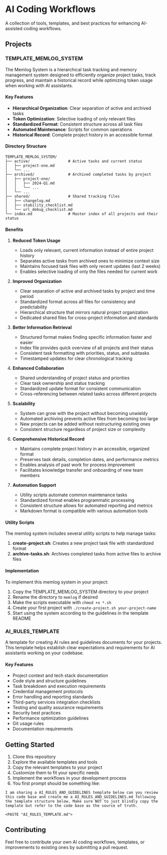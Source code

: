 # AI Coding Workflows

A collection of tools, templates, and best practices for enhancing AI-assisted coding workflows.

## Projects

### TEMPLATE_MEMLOG_SYSTEM

The Memlog System is a hierarchical task tracking and memory management system designed to efficiently organize project tasks, track progress, and maintain a historical record while optimizing token usage when working with AI assistants.

#### Key Features

- **Hierarchical Organization**: Clear separation of active and archived tasks
- **Token Optimization**: Selective loading of only relevant files
- **Standardized Format**: Consistent structure across all task files
- **Automated Maintenance**: Scripts for common operations
- **Historical Record**: Complete project history in an accessible format

#### Directory Structure

```
TEMPLATE_MEMLOG_SYSTEM/
├── active/                 # Active tasks and current status
│   ├── project-one.md
│   └── ...
├── archived/               # Archived completed tasks by project
│   ├── project-one/
│   │   ├── 2024-Q1.md
│   │   └── ...
│   └── ...
├── shared/                 # Shared tracking files
│   ├── changelog.md
│   ├── stability_checklist.md
│   └── url_debug_checklist.md
└── index.md                # Master index of all projects and their status
```

#### Benefits

1. **Reduced Token Usage**

   - Loads only relevant, current information instead of entire project history
   - Separates active tasks from archived ones to minimize context size
   - Maintains focused task files with only recent updates (last 2 weeks)
   - Enables selective loading of only the files needed for current work

2. **Improved Organization**

   - Clear separation of active and archived tasks by project and time period
   - Standardized format across all files for consistency and predictability
   - Hierarchical structure that mirrors natural project organization
   - Dedicated shared files for cross-project information and standards

3. **Better Information Retrieval**

   - Structured format makes finding specific information faster and easier
   - Index file provides quick overview of all projects and their status
   - Consistent task formatting with priorities, status, and subtasks
   - Timestamped updates for clear chronological tracking

4. **Enhanced Collaboration**

   - Shared understanding of project status and priorities
   - Clear task ownership and status tracking
   - Standardized update format for consistent communication
   - Cross-referencing between related tasks across different projects

5. **Scalability**

   - System can grow with the project without becoming unwieldy
   - Automated archiving prevents active files from becoming too large
   - New projects can be added without restructuring existing ones
   - Consistent structure regardless of project size or complexity

6. **Comprehensive Historical Record**

   - Maintains complete project history in an accessible, organized format
   - Preserves task details, completion dates, and performance metrics
   - Enables analysis of past work for process improvement
   - Facilitates knowledge transfer and onboarding of new team members

7. **Automation Support**
   - Utility scripts automate common maintenance tasks
   - Standardized format enables programmatic processing
   - Consistent structure allows for automated reporting and metrics
   - Markdown format is compatible with various automation tools

#### Utility Scripts

The memlog system includes several utility scripts to help manage tasks:

1. **create-project.sh**: Creates a new project task file with standardized format
2. **archive-tasks.sh**: Archives completed tasks from active files to archive files

#### Implementation

To implement this memlog system in your project:

1. Copy the TEMPLATE_MEMLOG_SYSTEM directory to your project
2. Rename the directory to `memlog` if desired
3. Make the scripts executable with `chmod +x *.sh`
4. Create your first project with `./create-project.sh your-project-name`
5. Start using the system according to the guidelines in the template README

### AI_RULES_TEMPLATE

A template for creating AI rules and guidelines documents for your projects. This template helps establish clear expectations and requirements for AI assistants working on your codebase.

#### Key Features

- Project context and tech stack documentation
- Code style and structure guidelines
- Task breakdown and execution requirements
- Credential management protocols
- Error handling and reporting standards
- Third-party services integration checklists
- Testing and quality assurance requirements
- Security best practices
- Performance optimization guidelines
- Git usage rules
- Documentation requirements

## Getting Started

1. Clone this repository
2. Explore the available templates and tools
3. Copy the relevant templates to your project
4. Customize them to fit your specific needs
5. Implement the workflows in your development process
6. You first prompt should be something like:

```text
I am sharing a AI_RULES_AND_GUIDELINES template below can you review this code base and create me a AI_RULES_AND_GUIDELINES.md following the template structure below. Make sure NOT to just blindly copy the template but refer to the code base as the source of truth.

<PASTE "AI_RULES_TEMPLATE.md">
```

## Contributing

Feel free to contribute your own AI coding workflows, templates, or improvements to existing ones by submitting a pull request.
